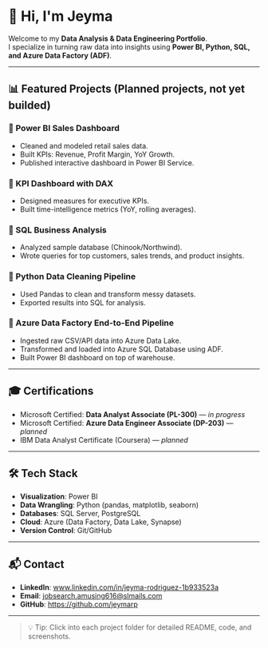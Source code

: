 # 👋 Hi, I'm Jeyma

Welcome to my **Data Analysis & Data Engineering Portfolio**.  
I specialize in turning raw data into insights using **Power BI, Python, SQL, and Azure Data Factory (ADF)**.  

---

## 📊 Featured Projects (Planned projects, not yet builded)

### 🔹 Power BI Sales Dashboard
- Cleaned and modeled retail sales data.
- Built KPIs: Revenue, Profit Margin, YoY Growth.
- Published interactive dashboard in Power BI Service.

### 🔹 KPI Dashboard with DAX
- Designed measures for executive KPIs.
- Built time-intelligence metrics (YoY, rolling averages).

### 🔹 SQL Business Analysis
- Analyzed sample database (Chinook/Northwind).
- Wrote queries for top customers, sales trends, and product insights.

### 🔹 Python Data Cleaning Pipeline
- Used Pandas to clean and transform messy datasets.
- Exported results into SQL for analysis.

### 🔹 Azure Data Factory End-to-End Pipeline
- Ingested raw CSV/API data into Azure Data Lake.
- Transformed and loaded into Azure SQL Database using ADF.
- Built Power BI dashboard on top of warehouse.

---

## 🎓 Certifications
- Microsoft Certified: **Data Analyst Associate (PL-300)** — *in progress*  
- Microsoft Certified: **Azure Data Engineer Associate (DP-203)** — *planned*  
- IBM Data Analyst Certificate (Coursera) — *planned*  

---

## 🛠 Tech Stack
- **Visualization**: Power BI  
- **Data Wrangling**: Python (pandas, matplotlib, seaborn)  
- **Databases**: SQL Server, PostgreSQL  
- **Cloud**: Azure (Data Factory, Data Lake, Synapse)  
- **Version Control**: Git/GitHub  

---

## 📬 Contact
- **LinkedIn**: www.linkedin.com/in/jeyma-rodriguez-1b933523a 
- **Email**: jobsearch.amusing616@slmails.com  
- **GitHub**: https://github.com/jeymarp  

---

> 💡 Tip: Click into each project folder for detailed README, code, and screenshots.

